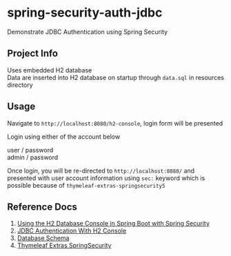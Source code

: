 # spring-security-auth-jdbc

Demonstrate JDBC Authentication using Spring Security

## Project Info

Uses embedded H2 database  
Data are inserted into H2 database on startup through `data.sql` in resources directory

## Usage

Navigate to `http://localhost:8080/h2-console`, login form will be presented

Login using either of the account below

user / password  
admin / password  

Once login, you will be re-directed to `http://localhost:8080/` and presented with user account information using `sec:` keyword which is possible because of `thymeleaf-extras-springsecurity5`

## Reference Docs

1. <a href="https://springframework.guru/using-the-h2-database-console-in-spring-boot-with-spring-security/">Using the H2 Database Console in Spring Boot with Spring Security</a>
2. <a href="https://www.logicbig.com/tutorials/spring-framework/spring-boot/jdbc-security-with-h2-console.html">JDBC Authentication With H2 Console</a>
3. <a href="https://docs.spring.io/spring-security/site/docs/5.1.4.RELEASE/reference/htmlsingle/#appendix-schema">Database Schema</a>
4. <a href="https://github.com/thymeleaf/thymeleaf-extras-springsecurity">Thymeleaf Extras SpringSecurity</a>